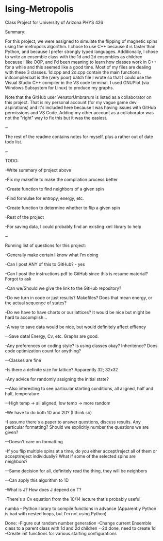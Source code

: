# Ising-Metropolis
Class Project for University of Arizona PHYS 426

Summary:

For this project, we were assigned to simulate the flipping of magnetic spins using the metropolis algorithm. I chose to use C++ because it is faster than Python, and because I prefer strongly typed languages. Additionally, I chose to write an ensemble class with the 1d and 2d ensembles as children because I like OOP, and I'd been meaning to learn how classes work in C++ for a while and this seemed like a good time. Most of my files are dealing with these 3 classes. 1d.cpp and 2d.cpp contain the main functions. initcompiler.bat is the (very poor) batch file I wrote so that I could use the Visual Studio C++ compiler in the VS code terminal. I used GNUPlot (via Windows Subsystem for Linux) to produce my graphs.



Note that the GitHub user VenatorUmbrarum is listed as a collaborator on this project. That is my personal account (for my vague game dev aspirations) and it's included here because I was having issues with GitHub permissions and VS Code. Adding my other account as a collaborator was not the "right" way to fix this but it was the easiest.

~

The rest of the readme contains notes for myself, plus a rather out of date todo list.

~

TODO:

-Write summary of project above

-Fix my makefile to make the compilation process better 

-Create function to find neighbors of a given spin

-Find formulae for entropy, energy, etc.

-Create function to determine whether to flip a given spin

-Rest of the project

-For saving data, I could probably find an existing xml library to help

~

Running list of questions for this project:

-Generally make certain I know what I'm doing

-Can I post ANY of this to GitHub? - yes

-Can I post the instructions pdf to GitHub since this is resume material? Forgot to ask

-Can we/Should we give the link to the GitHub repository?

-Do we turn in code or just results? Makefiles? Does that mean energy, or the actual sequence of states?

-Do we have to have charts or our lattices? It would be nice but might be hard to accomplish...

-A way to save data would be nice, but would definitely affect effiency

--Save data! Energy, Cv, etc. Graphs are good.

-Any preferences on coding style? Is using classes okay? Inheritence? Does code optimization count for anything?

--Classes are fine

-Is there a definite size for lattice? Apparently 32; 32x32

-Any advice for randomly assigning the initial state?

--Also interesting to see particular starting conditions, all aligned, half and half, temperature

--High temp -> all aligned, low temp -> more random

-We have to do both 1D and 2D? (I think so)

-I assume there's a paper to answer questions, discuss results. Any particular formatting? Should we explicitly number the questions we are given?

--Doesn't care on formatting

-If you flip multiple spins at a time, do you either accept/reject all of them or accept/reject individually? What if some of the selected spins are neighbors?

--Same decision for all, definitely read the thing, they will be neighbors

--Can apply this algorithm to 1D

-What is J? How does J depend on T?

-There's a Cv equation from the 10/14 lecture that's probably useful

numba - Python library to compile functions in advance (Apparently Python is bad with nested loops, but I'm not using Python)

Done:
-Figure out random number generation
-Change current Ensemble class to a parent class with 1d and 2d children
--2d done, need to create 1d
-Create init functions for various starting configurations